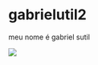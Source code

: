 # gabrielutil2


meu nome é gabriel sutil



![](https://media1.tenor.com/m/OBbUAgMvizoAAAAC/baby.gif)

